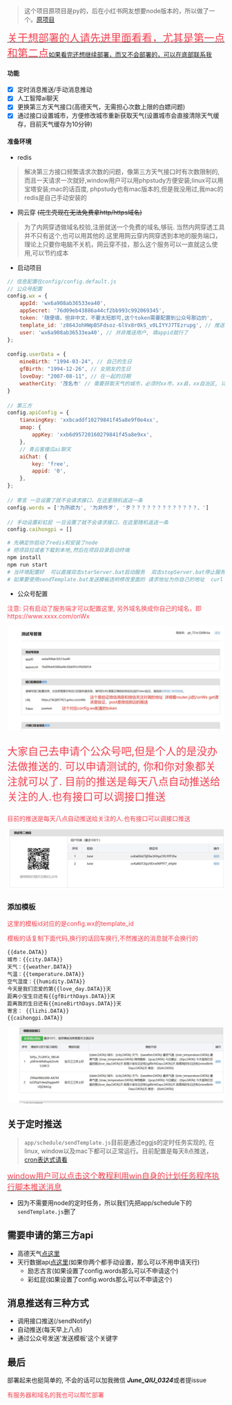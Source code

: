
> 这个项目原项目是py的，后在小红书网友想要node版本的，所以做了一个。[原项目](https://github.com/erwanjun/weixin_tuisong)

[<font size="5" color="#f34250">关于想部署的人请先进里面看看，尤其是第一点和第二点</font>如果看完还想继续部署，而又不会部署的，可以在底部联系我](./Q%26A.md)

#### 功能
- [x] 定时消息推送/手动消息推动
- [x] 人工智障ai聊天
- [x] 更换第三方天气接口(高德天气，无需担心次数上限的白嫖问题)
- [x] 通过接口设置城市，方便修改城市重新获取天气(设置城市会直接清除天气缓存，目前天气缓存为10分钟)

#### 准备环境
+ redis
> 解决第三方接口频繁请求次数的问题，像第三方天气接口时有次数限制的, 而且一天请求一次就好,window用户可以用phpstudy方便安装;linux可以用宝塔安装;mac的话百度, phpstudy也有mac版本的,但是我没用过,我mac的redis是自己手动安装的
+ 网云穿 ~~(花生壳现在无法免费拿http/https域名)~~
> 为了内网穿透做域名校验,注册就送一个免费的域名,够玩. 当然内网穿透工具并不只有这个,也可以用其他的.这里用网云穿内网穿透到本地的服务端口，理论上只要你电脑不关机，网云穿不挂，那么这个服务可以一直就这么使用,可以节约成本
+ 启动项目

```javascript
// 信息配置在config/config.default.js
// 公众号配置
config.wx = {
    appId: 'wx6a908ab36533ea40',
    appSecret: '76d09eb43886a44cf2bb993c992069345',
    token: '随便填，但非中文，不要太短即可,这个token需要配置到公众号那边的',
    template_id: 'z864JohHWpBSFdsoz-6lVx8r0kS_v0LIYYJ7TEzrupg', // 推送的模板id
    user: 'wx6a908ab36533ea40', // 并非推送用户, 填appid就行了
};

config.userData = {
    mineBirth: "1994-03-24", // 自己的生日
    gfBirth: "1994-12-26", // 女朋友的生日
    loveDay: "2007-08-11", // 在一起的日期
    weatherCity: '茂名市' // 需要获取天气的城市，必须时xx市，xx县，xx自治区, 详细可以去utils/amap.js搜索到就可以，比如广州市，不能是广州
}

// 第三方
config.apiConfig = {
    tianxingKey: 'xxbcaddf10279841f45a8e9f0e4xx',
    amap: {
        appKey: 'xxb6d95720160279841f45a8e9xx',
    },
    // 青云客傻瓜ai聊天
    aiChat: {
        key: 'free',
        appid: '0',
    },
};

// 寄言 一旦设置了就不会请求接口，在这里随机返送一条
config.words = ['为所欲为', '为非作歹', '歹？？？？？？？？？？？？？、']

// 手动设置彩虹屁 一旦设置了就不会请求接口，在这里随机返送一条
config.caihongpi = []
```
```bash
# 先确定你启动了redis和安装了node
# 把项目拉或者下载到本地,然后在项目目录启动终端
npm install 
npm run start
# 当环境配置好  可以直接双击starServer.bat启动服务  双击stopServer.bat停止服务
# 如果要使用sendTemplate.bat发送模板选哟修改里面的 请求地址为你自己的地址  curl  你的地址/sendNotify -X POST
```
+ 公众号配置
<p style="color: #f34250;">注意: 只有启动了服务端才可以配置这里, 另外域名换成你自己的域名，即https://www.xxxx.com/onWx</p>

![如图](./gitPic/wxConfig.jpg)

<p style="color: #f34250;font-size: 24px;">大家自己去申请个公众号吧,但是个人的是没办法做推送的. 可以申请测试的, 你和你对象都关注就可以了. 目前的推送是每天八点自动推送给关注的人.也有接口可以调接口推送</p>
<p style="color: #f34250;">目前的推送是每天八点自动推送给关注的人.也有接口可以调接口推送</p>

![如图](./gitPic/qrcode.jpg)

### 添加模板
<p style="color: #f34250;">这里的模板id对应的是config.wx的template_id</p>
<p style="color: #f34250;">模板的话复制下面代码,换行的话回车换行,不然推送的消息就不会换行的</p>

```
{{date.DATA}}
城市：{{city.DATA}}
天气：{{weather.DATA}}
气温：{{temperature.DATA}}
空气湿度：{{humidity.DATA}}
今天是我们恋爱的第{{love_day.DATA}}天
距离小宝生日还有{{gfBirthDays.DATA}}天
距离我的生日还有{{mineBirthDays.DATA}}天
寄言： {{lizhi.DATA}}
{{caihongpi.DATA}}
```

![如图](./gitPic/template.jpg)

## 关于定时推送
> `app/schedule/sendTemplate.js`目前是通过eggjs的定时任务实现的, 在linux, window以及mac下都可以正常运行。目前配置是每天8点推送，[cron表达式请看](http://cron.ciding.cc/)

[<font size="4" color="#f34250">window用户可以点击这个教程利用win自身的计划任务程序执行脚本推送消息</font>](https://juneqiu.gitee.io/blog_build/blogs/other/winPlanWork.html)


+ 因为不需要用node的定时任务，所以我们先把app/schedule下的`sendTemplate.js`删了



## 需要申请的第三方api
+ 高德天气[点这里](https://lbs.amap.com/api/webservice/guide/api/weatherinfo)
+ 天行数据api[点这里](https://www.tianapi.com/)(如果你两个都手动设置，那么可以不用申请天行)
    - 励志古言(如果设置了config.words那么可以不申请这个)
    - 彩虹屁(如果设置了config.words那么可以不申请这个)

## 消息推送有三种方式
+ 调用接口推送(/sendNotify)
+ 自动推送(每天早上八点)
+ 通过公众号发送'发送模板'这个关键字


## 最后
部署起来也挺简单的, 不会的话可以加我微信 ***June_QIU_0324***或者提issue
<p style="color: #f34250;">有服务器和域名的我也可以帮忙部署</p>